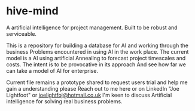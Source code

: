 # hive-mind
A artificial intelligence for project management. Built to be robust and serviceable.

This is a repository for building a database for AI and working through the business
Problems encountered in using AI in the work place. The current model is a AI using artificial 
Annealing to forecast project timescales and costs. The intent is to be provocative in its approach 
And see how far we can take a model of AI for enterprise.

Current file remains a prototype shared to request users trial and help me gain a understanding please 
Reach out to me here or on LinkedIn "Joe Lightfoot" or joelightfoj@hotmail.co.uk I'm keen to discuss
Artificial intelligence for solving real business problems.
